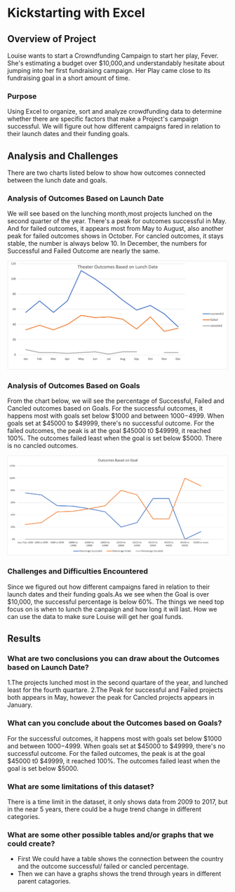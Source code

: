 # Kickstarting with Excel

## Overview of Project
Louise wants to start a Crowndfunding Campaign to start her play, Fever. She's estimating a budget over $10,000,and understandably hesitate about jumping into her first fundraising campaign. Her Play came close to its fundraising goal in a short amount of time.

### Purpose
Using Excel to organize, sort and analyze crowdfunding data to determine whether there are specific factors that make a Project's campaign successful.
We will figure out how different campaigns fared in relation to their launch dates and their funding goals.

## Analysis and Challenges
There are two charts listed below to show how outcomes connected between the lunch date and goals.

### Analysis of Outcomes Based on Launch Date
We will see based on the lunching month,most projects lunched on the second quarter of the year. There's a peak for outcomes successful in May. And for failed outcomes, it appears most from May to August, also another peak for failed outcomes shows in October. For cancled outcomes, it stays stable, the number is always below 10. In December, the numbers for Successful and Failed Outcome are nearly the same.

![this is an image](https://github.com/Orangexinlan/kickstarter-analysis/blob/f5e4e40edac38444e597a328e1299831c6a51768/Theater_Outcomes_vs_Lauch.png)

### Analysis of Outcomes Based on Goals
From the chart below, we will see the percentage of Successful, Failed and Cancled outcomes based on Goals.
For the successful outcomes, it happens most with goals set below $1000 and between $1000 -$4999. When goals set at $45000 to $49999, there's no successful outcome.
For the failed outcomes, the peak is at the goal $45000 t0 $49999, it reached 100%. The outcomes failed least when the goal is set below $5000.
There is no cancled outcomes.

![this is an image](https://github.com/Orangexinlan/kickstarter-analysis/blob/c48365344589c913c640fb678c672e3aa9a7c3f3/Resources/Outcomes_vs_Goal.png)

### Challenges and Difficulties Encountered
Since we figured out how different campaigns fared in relation to their launch dates and their funding goals.As we see when the Goal is over $10,000, the successful percentage is below 60%. 
The things we need top focus on is when to lunch the canpaign and how long it will last. How we can use the data to make sure Louise will get her goal funds.

## Results

### What are two conclusions you can draw about the Outcomes based on Launch Date?
1.The projects lunched most in the second quartare of the year, and lunched least for the fourth quartare.
2.The Peak for successful and Failed projects both appears in May, however the peak for Cancled projects appears in January.

### What can you conclude about the Outcomes based on Goals?
For the successful outcomes, it happens most with goals set below $1000 and between $1000 -$4999. When goals set at $45000 to $49999, there's no successful outcome.
For the failed outcomes, the peak is at the goal $45000 t0 $49999, it reached 100%. The outcomes failed least when the goal is set below $5000.

### What are some limitations of this dataset?
There is a time limit in the dataset, it only shows data from 2009 to 2017, but in the near 5 years, there could be a huge trend change in different categories.

### What are some other possible tables and/or graphs that we could create?
- First We could have a table shows the connection between the country and the outcome successful/ failed or cancled percentage.
- Then we can have a graphs shows the trend through years in different parent catagories.
